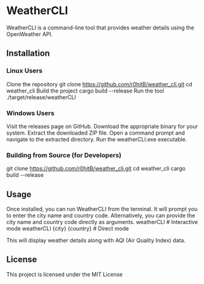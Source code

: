 # WeatherCLI
WeatherCLI is a command-line tool that provides weather details using the OpenWeather API.

## Installation
### Linux Users
 Clone the repository
 git clone https://github.com/r0hitB/weather_cli.git
 cd weather_cli
 Build the project
 cargo build --release
 Run the tool
./target/release/weatherCLI


### Windows Users
Visit the releases page on GitHub.
Download the appropriate binary for your system.
Extract the downloaded ZIP file.
Open a command prompt and navigate to the extracted directory.
Run the weatherCLI.exe executable.

### Building from Source (for Developers)
git clone https://github.com/r0hitB/weather_cli.git
cd weather_cli
cargo build --release


## Usage
Once installed, you can run WeatherCLI from the terminal. It will prompt you to enter the city name and country code. Alternatively, you can provide the city name and country code directly as arguments.
weatherCLI            # Interactive mode
weatherCLI {city} {country}  # Direct mode

This will display weather details along with AQI (Air Quality Index) data.

## License
This project is licensed under the MIT License

